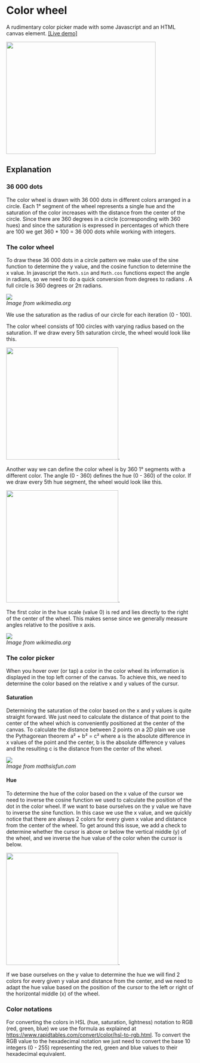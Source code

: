 # Color wheel
A rudimentary color picker made with some Javascript and an HTML canvas 
element. [[Live demo]](https://jbrems.github.io/color-wheel/index.html)

<img src="https://jbrems.github.io/color-wheel/readme-img/color_wheel.png" width="400" height="300" alt=""/>

## Explanation

### 36 000 dots
The color wheel is drawn with 36 000 dots in different colors arranged in a
circle. Each 1° segment of the wheel represents a single hue and the
saturation of the color increases with the distance from the center of the
circle. Since there are 360 degrees in a circle (corresponding with 360 hues)
and since the saturation is expressed in percentages of which there are 100
we get 360 * 100 = 36 000 dots while working with integers.

### The color wheel
To draw these 36 000 dots in a circle pattern we make use of the sine 
function to determine the y value, and the cosine function to determine the
x value. In javascript the `Math.sin` and `Math.cos` functions expect the
angle in radians, so we need to do a quick conversion from degrees to radians
. A full circle is 360 degrees or 2π radians.

![](https://upload.wikimedia.org/wikipedia/commons/thumb/7/72/Sinus_und_Kosinus_am_Einheitskreis_1.svg/250px-Sinus_und_Kosinus_am_Einheitskreis_1.svg.png)  
*Image from wikimedia.org*

We use the saturation as the radius of our circle for each iteration
(0 - 100).

The color wheel consists of 100 circles with varying radius based on the
saturation. If we draw every 5th saturation circle, the wheel would look like
this.

<img src="https://jbrems.github.io/color-wheel/readme-img/saturation_circles.png" width="300" height="300" alt=""/>.  

Another way we can define the color wheel is by 360 1° segments with a 
different color. The angle (0 - 360) defines the hue (0 - 360) of the color.
If we draw every 5th hue segment, the wheel would look like this.

<img src="https://jbrems.github.io/color-wheel/readme-img/hue_slices.png" width="300" height="300" alt=""/>.  

The first color in the hue scale (value 0) is red and lies directly to the
right of the center of the wheel. This makes sense since we generally measure
angles relative to the positive x axis.

![](https://upload.wikimedia.org/wikipedia/commons/thumb/e/ec/TrigFunctionDiagram.svg/220px-TrigFunctionDiagram.svg.png)  
*Image from wikimedia.org*

### The color picker
When you hover over (or tap) a color in the color wheel its information is
displayed in the top left corner of the canvas. To achieve this, we need to
determine the color based on the relative x and y values of the cursur.

#### Saturation
Determining the saturation of the color based on the x and y values is quite
straight forward. We just need to calculate the distance of that point to the
center of the wheel which is conveniently positioned at the center of the
canvas. To calculate the distance between 2 points on a 2D plain we use the
Pythagorean theorem a² + b² = c² where a is the absolute difference in x 
values of the point and the center, b is the absolute difference y values and
the resulting c is the distance from the center of the wheel.

![](https://www.mathsisfun.com/algebra/images/dist-2-points-b.gif)  
*Image from mathsisfun.com*

#### Hue
To determine the hue of the color based on the x value of the cursor we need
to inverse the cosine function we used to calculate the position of the dot
in the color wheel. If we want to base ourselves on the y value we have to
inverse the sine function. In this case we use the x value, and we quickly
notice that there are always 2 colors for every given x value and distance
from the center of the wheel. To get around this issue, we add a check to
determine whether the cursor is above or below the vertical middle (y) of the
wheel, and we inverse the hue value of the color when the cursor is below.

<img src="https://jbrems.github.io/color-wheel/readme-img/2_colors_for_x.png" width="300" height="300" alt=""/>.  

If we base ourselves on the y value to determine the hue we will find 2
colors for every given y value and distance from the center, and we need to
adapt the hue value based on the position of the cursor to the left or right
of the horizontal middle (x) of the wheel.

### Color notations
For converting the colors in HSL (hue, saturation, lightness) notation to
RGB (red, green, blue) we use the formula as explained at
https://www.rapidtables.com/convert/color/hsl-to-rgb.html. To convert the
RGB value to the hexadecimal notation we just need to convert the base 10
integers (0 - 255) representing the red, green and blue values to their 
hexadecimal equivalent.

